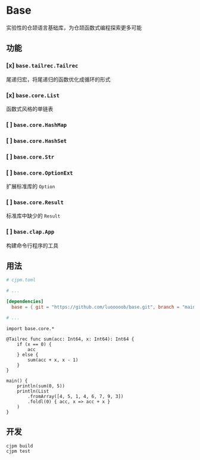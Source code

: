 # Base

实验性的仓颉语言基础库，为仓颉函数式编程探索更多可能

## 功能

### [x] `base.tailrec.Tailrec`

尾递归宏，将尾递归的函数优化成循环的形式

### [x] `base.core.List`

函数式风格的单链表

### [ ] `base.core.HashMap`
### [ ] `base.core.HashSet`
### [ ] `base.core.Str`
### [ ] `base.core.OptionExt`

扩展标准库的 `Option`

### [ ] `base.core.Result`

标准库中缺少的 `Result`

### [ ] `base.clap.App`

构建命令行程序的工具

## 用法
```toml
# cjpm.toml

# ...

[dependencies] 
  base = { git = "https://github.com/luooooob/base.git", branch = "main" }

# ...

```

```cj
import base.core.*

@Tailrec func sum(acc: Int64, x: Int64): Int64 {
    if (x == 0) {
        acc
    } else {
        sum(acc + x, x - 1)
    }
}

main() {
    println(sum(0, 5))
    println(List
        .fromArray([4, 5, 1, 4, 6, 7, 9, 3])
        .foldl(0) { acc, x => acc + x }
    )
}

```

## 开发

```sh
cjpm build
cjpm test
```
